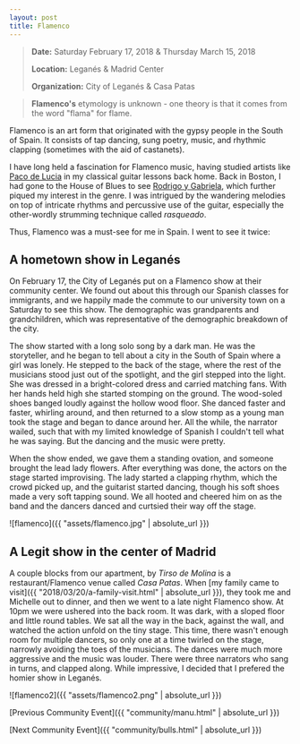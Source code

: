 ```yaml
---
layout: post
title: Flamenco
---
```


> **Date:** Saturday February 17, 2018 & Thursday March 15, 2018
> 
> **Location:** Leganés & Madrid Center
> 
> **Organization:** City of Leganés & Casa Patas

> **Flamenco's** etymology is unknown - one theory is that it comes from the word "flama" for flame.

Flamenco is an art form that originated with the gypsy people in the South of Spain. It consists of tap dancing, sung poetry, music, and rhythmic clapping (sometimes with the aid of castanets).

I have long held a fascination for Flamenco music, having studied artists like [Paco de Lucia](https://www.youtube.com/watch?v=2oyhlad64-s) in my classical guitar lessons back home. Back in Boston, I had gone to the House of Blues to see [Rodrigo y Gabriela](https://www.youtube.com/watch?v=PT9hvyDvKHA), which further piqued my interest in the genre. I was intrigued by the wandering melodies on top of intricate rhythms and percussive use of the guitar, especially the other-wordly strumming technique called *rasqueado*.

Thus, Flamenco was a must-see for me in Spain. I went to see it twice:

## A hometown show in Leganés

On February 17, the City of Leganés put on a Flamenco show at their community center. We found out about this through our Spanish classes for immigrants, and we happily made the commute to our university town on a Saturday to see this show. The demographic was grandparents and grandchildren, which was representative of the demographic breakdown of the city.

The show started with a long solo song by a dark man. He was the storyteller, and he began to tell about a city in the South of Spain where a girl was lonely. He stepped to the back of the stage, where the rest of the musicians stood just out of the spotlight, and the girl stepped into the light. She was dressed in a bright-colored dress and carried matching fans. With her hands held high she started stomping on the ground. The wood-soled shoes banged loudly against the hollow wood floor. She danced faster and faster, whirling around, and then returned to a slow stomp as a young man took the stage and began to dance around her. All the while, the narrator wailed, such that with my limited knowledge of Spanish I couldn't tell what he was saying. But the dancing and the music were pretty. 

When the show ended, we gave them a standing ovation, and someone brought the lead lady flowers. After everything was done, the actors on the stage started improvising. The lady started a clapping rhythm, which the crowd picked up, and the guitarist started dancing, though his soft shoes made a very soft tapping sound. We all hooted and cheered him on as the band and the dancers danced and curtsied their way off the stage.

![flamenco]({{ "assets/flamenco.jpg" | absolute_url }})

## A Legit show in the center of Madrid

A couple blocks from our apartment, by *Tirso de Molina* is a restaurant/Flamenco venue called *Casa Patas*. When [my family came to visit]({{ "2018/03/20/a-family-visit.html" | absolute_url }}), they took me and Michelle out to dinner, and then we went to a late night Flamenco show. At 10pm we were ushered into the back room. It was dark, with a sloped floor and little round tables. We sat all the way in the back, against the wall, and watched the action unfold on the tiny stage. This time, there wasn't enough room for multiple dancers, so only one at a time twirled on the stage, narrowly avoiding the toes of the musicians. The dances were much more aggressive and the music was louder. There were three narrators who sang in turns, and clapped along. While impressive, I decided that I prefered the homier show in Leganés.

![flamenco2]({{ "assets/flamenco2.png" | absolute_url }})

[Previous Community Event]({{ "community/manu.html" | absolute_url }})

[Next Community Event]({{ "community/bulls.html" | absolute_url }})
